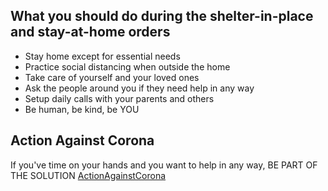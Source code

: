 ## What you should do during the shelter-in-place and stay-at-home orders 

* Stay home except for essential needs
* Practice social distancing when outside the home
* Take care of yourself and your loved ones
* Ask the people around you if they need help in any way 
* Setup daily calls with your parents and others
* Be human, be kind, be YOU


## Action Against Corona
If you've time on your hands and you want to help in any way, BE PART OF THE SOLUTION
[ActionAgainstCorona](https://actionagainstcorona.org/)
